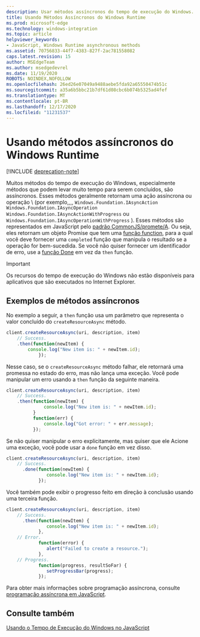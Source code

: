 ```yaml
---
description: Usar métodos assíncronos do tempo de execução do Windows.
title: Usando Métodos Assíncronos do Windows Runtime
ms.prod: microsoft-edge
ms.technology: windows-integration
ms.topic: article
helpviewer_keywords:
- JavaScript, Windows Runtime asynchronous methods
ms.assetid: 70756833-44f7-4383-827f-2ac781558082
caps.latest.revision: 15
author: MSEdgeTeam
ms.author: msedgedevrel
ms.date: 11/19/2020
ROBOTS: NOINDEX,NOFOLLOW
ms.openlocfilehash: 26ed26e07049a9488aebe5fda92a65550474b51c
ms.sourcegitcommit: a35a6b5bbc21b7df61d08cbc6b074b5325ad4fef
ms.translationtype: MT
ms.contentlocale: pt-BR
ms.lasthandoff: 12/17/2020
ms.locfileid: "11231537"
---
```

# Usando métodos assíncronos do Windows Runtime  

[!INCLUDE [deprecation-note](../includes/legacy-edge-note.md)]  

Muitos métodos do tempo de execução do Windows, especialmente métodos que podem levar muito tempo para serem concluídos, são assíncronos.  Esses métodos geralmente retornam uma ação assíncrona ou operação \ (por exemplo,,,, `Windows.Foundation.IAsyncAction` `Windows.Foundation.IAsyncOperation` `Windows.Foundation.IAsyncActionWithProgress` ou `Windows.Foundation.IAsyncOperationWithProgress` \).  Esses métodos são representados em JavaScript pelo [padrão CommonJS/promete/A][CommonjsWikiPromises].  Ou seja, eles retornam um objeto Promise que tem uma [função function][PreviousVersionsWindowsAppsBr229728], para a qual você deve fornecer uma `completed` função que manipula o resultado se a operação for bem-sucedida.  Se você não quiser fornecer um identificador de erro, use a [função Done][PreviousVersionsWindowsAppsHr701079] em vez da `then` função.  

> [!IMPORTANT]
> Os recursos do tempo de execução do Windows não estão disponíveis para aplicativos que são executados no Internet Explorer.  

## Exemplos de métodos assíncronos  

No exemplo a seguir, a `then` função usa um parâmetro que representa o valor concluído do `createResourceAsync` método.  

```javascript
client.createResourceAsync(uri, description, item)
    // Success.
    .then(function(newItem) {
        console.log("New item is: " + newItem.id);
            });
```  

Nesse caso, se o `createResourceAsync` método falhar, ele retornará uma promessa no estado do erro, mas não lança uma exceção.  Você pode manipular um erro usando a `then` função da seguinte maneira.  

```javascript
client.createResourceAsync(uri, description, item)
    // Success.
    .then(function(newItem) {
              console.log("New item is: " + newItem.id);
          }
          function(err) {
              console.log("Got error: " + err.message);
          });
```  

Se não quiser manipular o erro explicitamente, mas quiser que ele Acione uma exceção, você pode usar a `done` função em vez disso.  

```javascript
client.createResourceAsync(uri, description, item)
    // Success.
      .done(function(newItem) {
               console.log("New item is: " + newItem.id);
            });
```  

Você também pode exibir o progresso feito em direção à conclusão usando uma terceira função.  

```javascript
client.createResourceAsync(uri, description, item)
    // Success.
      .then(function(newItem) {
               console.log("New item is: " + newItem.id);
            },
    // Error.
            function(error) {
               alert("Failed to create a resource.");
            },
    // Progress.
            function(progress, resultSoFar) {
               setProgressBar(progress);
            });
```  

Para obter mais informações sobre programação assíncrona, consulte [programação assíncrona em JavaScript][PreviousVersionsWindowsAppsHh700330].  

## Consulte também  

[Usando o Tempo de Execução do Windows no JavaScript][WindowsRuntimeJavascript]  

<!-- links -->  

[WindowsRuntimeJavascript]: ./using-the-windows-runtime-in-javascript.md "Usar o tempo de execução do Windows em JavaScript | Documentos da Microsoft"  

[PreviousVersionsWindowsAppsBr229728]: /previous-versions/windows/apps/br229728(v=win.10) "Promessa. depois, método | Documentos da Microsoft"  
[PreviousVersionsWindowsAppsHh700330]: /previous-versions/windows/apps/hh700330(v=win.10) "Programação assíncrona em JavaScript (HTML) | Documentos da Microsoft"
[PreviousVersionsWindowsAppsHr701079]: /previous-versions/windows/apps/hh701079(v=win.10) "Método Promise. Done | Documentos da Microsoft"  

[CommonjsWikiPromises]: http://wiki.commonjs.org/wiki/Promises "Promessas | Wiki de especificações CommonJS"  
